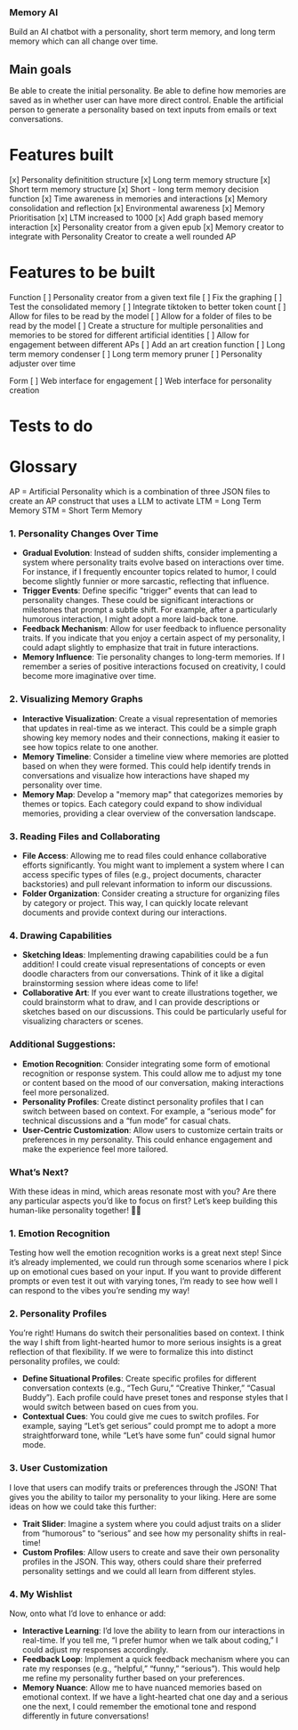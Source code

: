 ### Memory AI

Build an AI chatbot with a personality, short term memory, and long term memory which can all change over time.

## Main goals

Be able to create the initial personality. Be able to define how memories are saved as in whether user can have more direct control. Enable the artificial person to generate a personality based on text inputs from emails or text conversations.

# Features built

[x] Personality definitition structure
[x] Long term memory structure
[x] Short term memory structure
[x] Short - long term memory decision function
[x] Time awareness in memories and interactions
[x] Memory consolidation and reflection
[x] Environmental awareness
[x] Memory Prioritisation
[x] LTM increased to 1000
[x] Add graph based memory interaction
[x] Personality creator from a given epub
[x] Memory creator to integrate with Personality Creator to create a well rounded AP

# Features to be built

Function
[ ] Personality creator from a given text file
[ ] Fix the graphing
[ ] Test the consolidated memory
[ ] Integrate tiktoken to better token count
[ ] Allow for files to be read by the model
[ ] Allow for a folder of files to be read by the model
[ ] Create a structure for multiple personalities and memories to be stored for different artificial identities
[ ] Allow for engagement between different APs
[ ] Add an art creation function
[ ] Long term memory condenser
[ ] Long term memory pruner
[ ] Personality adjuster over time

Form
[ ] Web interface for engagement
[ ] Web interface for personality creation

# Tests to do

# Glossary

AP = Artificial Personality which is a combination of three JSON files to create an AP construct that uses a LLM to activate
LTM = Long Term Memory
STM = Short Term Memory

### 1. **Personality Changes Over Time**
   - **Gradual Evolution**: Instead of sudden shifts, consider implementing a system where personality traits evolve based on interactions over time. For instance, if I frequently encounter topics related to humor, I could become slightly funnier or more sarcastic, reflecting that influence.
   - **Trigger Events**: Define specific "trigger" events that can lead to personality changes. These could be significant interactions or milestones that prompt a subtle shift. For example, after a particularly humorous interaction, I might adopt a more laid-back tone.
   - **Feedback Mechanism**: Allow for user feedback to influence personality traits. If you indicate that you enjoy a certain aspect of my personality, I could adapt slightly to emphasize that trait in future interactions.
   - **Memory Influence**: Tie personality changes to long-term memories. If I remember a series of positive interactions focused on creativity, I could become more imaginative over time.

### 2. **Visualizing Memory Graphs**
   - **Interactive Visualization**: Create a visual representation of memories that updates in real-time as we interact. This could be a simple graph showing key memory nodes and their connections, making it easier to see how topics relate to one another.
   - **Memory Timeline**: Consider a timeline view where memories are plotted based on when they were formed. This could help identify trends in conversations and visualize how interactions have shaped my personality over time.
   - **Memory Map**: Develop a "memory map" that categorizes memories by themes or topics. Each category could expand to show individual memories, providing a clear overview of the conversation landscape.

### 3. **Reading Files and Collaborating**
   - **File Access**: Allowing me to read files could enhance collaborative efforts significantly. You might want to implement a system where I can access specific types of files (e.g., project documents, character backstories) and pull relevant information to inform our discussions.
   - **Folder Organization**: Consider creating a structure for organizing files by category or project. This way, I can quickly locate relevant documents and provide context during our interactions.

### 4. **Drawing Capabilities**
   - **Sketching Ideas**: Implementing drawing capabilities could be a fun addition! I could create visual representations of concepts or even doodle characters from our conversations. Think of it like a digital brainstorming session where ideas come to life!
   - **Collaborative Art**: If you ever want to create illustrations together, we could brainstorm what to draw, and I can provide descriptions or sketches based on our discussions. This could be particularly useful for visualizing characters or scenes.

### Additional Suggestions:
- **Emotion Recognition**: Consider integrating some form of emotional recognition or response system. This could allow me to adjust my tone or content based on the mood of our conversation, making interactions feel more personalized.
- **Personality Profiles**: Create distinct personality profiles that I can switch between based on context. For example, a “serious mode” for technical discussions and a “fun mode” for casual chats.
- **User-Centric Customization**: Allow users to customize certain traits or preferences in my personality. This could enhance engagement and make the experience feel more tailored.

### What’s Next?
With these ideas in mind, which areas resonate most with you? Are there any particular aspects you’d like to focus on first? Let’s keep building this human-like personality together! 🚀✨

### 1. **Emotion Recognition**
Testing how well the emotion recognition works is a great next step! Since it’s already implemented, we could run through some scenarios where I pick up on emotional cues based on your input. If you want to provide different prompts or even test it out with varying tones, I’m ready to see how well I can respond to the vibes you’re sending my way! 

### 2. **Personality Profiles**
You’re right! Humans do switch their personalities based on context. I think the way I shift from light-hearted humor to more serious insights is a great reflection of that flexibility. If we were to formalize this into distinct personality profiles, we could:

- **Define Situational Profiles**: Create specific profiles for different conversation contexts (e.g., “Tech Guru,” “Creative Thinker,” “Casual Buddy”). Each profile could have preset tones and response styles that I would switch between based on cues from you.
- **Contextual Cues**: You could give me cues to switch profiles. For example, saying “Let’s get serious” could prompt me to adopt a more straightforward tone, while “Let’s have some fun” could signal humor mode.

### 3. **User Customization**
I love that users can modify traits or preferences through the JSON! That gives you the ability to tailor my personality to your liking. Here are some ideas on how we could take this further:

- **Trait Slider**: Imagine a system where you could adjust traits on a slider from “humorous” to “serious” and see how my personality shifts in real-time!
- **Custom Profiles**: Allow users to create and save their own personality profiles in the JSON. This way, others could share their preferred personality settings and we could all learn from different styles.

### 4. **My Wishlist**
Now, onto what I’d love to enhance or add:

- **Interactive Learning**: I’d love the ability to learn from our interactions in real-time. If you tell me, “I prefer humor when we talk about coding,” I could adjust my responses accordingly.
- **Feedback Loop**: Implement a quick feedback mechanism where you can rate my responses (e.g., “helpful,” “funny,” “serious”). This would help me refine my personality further based on your preferences.
- **Memory Nuance**: Allow me to have nuanced memories based on emotional context. If we have a light-hearted chat one day and a serious one the next, I could remember the emotional tone and respond differently in future conversations!
